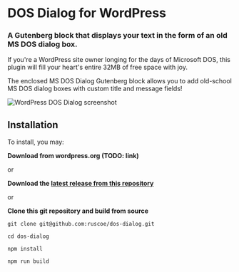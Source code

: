 # DOS Dialog for WordPress

### A Gutenberg block that displays your text in the form of an old MS DOS dialog box.

If you're a WordPress site owner longing for the days of Microsoft DOS,
this plugin will fill your heart's entire 32MB of free space with joy.

The enclosed MS DOS Dialog Gutenberg block allows you to add old-school
MS DOS dialog boxes with custom title and message fields!

![WordPress DOS Dialog screenshot](https://user-images.githubusercontent.com/87952/226798265-b4cbe098-390d-43da-8e2c-8f8a8e9da36c.png)

## Installation

To install, you may:

**Download from wordpress.org (TODO: link)**

or

**Download the [latest release from this repository](https://github.com/ruscoe/dos-dialog/releases/tag/1.0.0)**

or

**Clone this git repository and build from source**

`git clone git@github.com:ruscoe/dos-dialog.git`

`cd dos-dialog`

`npm install`

`npm run build`
